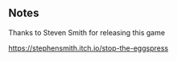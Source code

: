 ## Notes

Thanks to Steven Smith for releasing this game

https://stephensmith.itch.io/stop-the-eggspress


